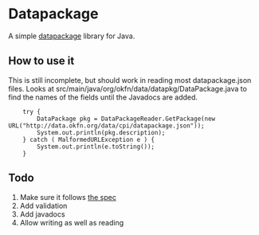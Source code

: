 # Datapackage

A simple [datapackage](http://data.okfn.org/standards/data-package) library for Java.


## How to use it

This is still incomplete, but should work in reading most datapackage.json files.  Looks at src/main/java/org/okfn/data/datapkg/DataPackage.java to find the names of the fields until the Javadocs are added.

        try {
            DataPackage pkg = DataPackageReader.GetPackage(new URL("http://data.okfn.org/data/cpi/datapackage.json"));
            System.out.println(pkg.description);            
        } catch ( MalformedURLException e ) {
            System.out.println(e.toString());
        }


## Todo

1. Make sure it follows [the spec](http://www.dataprotocols.org/en/latest/data-packages.html)
2. Add validation
3. Add javadocs
4. Allow writing as well as reading
